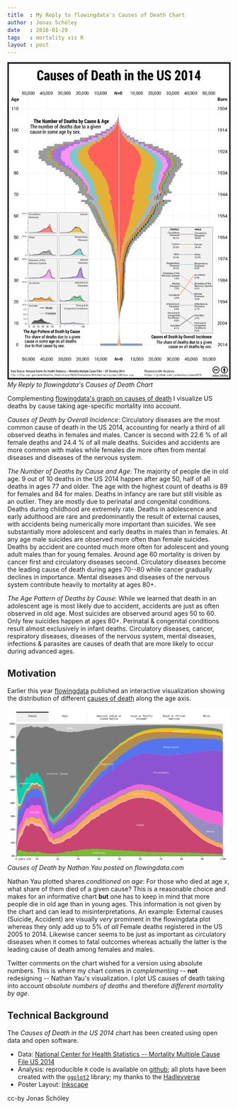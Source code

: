 ```yaml
---
title  : My Reply to flowingdata's Causes of Death Chart
author : Jonas Schöley
date   : 2016-01-29
tags   : mortality vis R
layout : post
---
```


![My Reply to flowingdata's Causes of Death Chart](/assets/2016-01-29-my_reply_to_flowingdata's_causes_of_death_chart/codus2014_150dpi.png)
*My Reply to flowingdata's Causes of Death Chart*

Complementing [flowingdata's graph on causes of death](http://flowingdata.com/2016/01/05/causes-of-death/) I visualize US deaths by cause taking age-specific mortality into account.

*Causes of Death by Overall Incidence*: Circulatory diseases are the most common cause of death in the US 2014, accounting for nearly a third of all observed deaths in females and males. Cancer is second with 22.6 % of all female deaths and 24.4 % of all male deaths. Suicides and accidents are more common with males while females die more often from mental diseases and diseases of the nervous system.

*The Number of Deaths by Cause and Age*: The majority of people die in old age. 9 out of 10 deaths in the US 2014 happen after age 50, half of all deaths in ages 77 and older. The age with the highest count of deaths is 89 for females and 84 for males. Deaths in infancy are rare but still visible as an outlier. They are mostly due to perinatal and congenital conditions. Deaths during childhood are extremely rate. Deaths in adolescence and early adulthood are rare and predominantly the result of external causes, with accidents being numerically more important than suicides. We see substantially more adolescent and early deaths in males than in females. At any age male suicides are observed more often than female suicides. Deaths by accident are counted much more often for adolescent and young adult males than for young females. Around age 60 mortality is driven by cancer first and circulatory diseases second. Circulatory diseases become the leading cause of death during ages 70--80 while cancer gradually declines in importance. Mental diseases and diseases of the nervous system contribute heavily to mortality at ages 80+.

*The Age Pattern of Deaths by Cause*: While we learned that death in an adolescent age is most likely due to accident, accidents are just as often observed in old age. Most suicides are observed around ages 50 to 60. Only few suicides happen at ages 80+. Perinatal & congenital conditions result almost exclusively in infant deaths. Circulatory diseases, cancer, respiratory diseases, diseases of the nervous system, mental diseases, infections & parasites are causes of death that are more likely to occur during advanced ages.

Motivation
----------

Earlier this year [flowingdata](http://flowingdata.com/) published an interactive visualization showing the distribution of different [causes of death](http://flowingdata.com/2016/01/05/causes-of-death/) along the age axis.

![Causes of Death by Nathan Yau posted on flowingdata.com](/assets/2016-01-29-my_reply_to_flowingdata's_causes_of_death_chart/flowingdata.png)
*Causes of Death by Nathan Yau posted on flowingdata.com*

Nathan Yau plotted shares *conditioned on age*: For those who died at age $x$, what share of them died of a given cause? This is a reasonable choice and makes for an informative chart **but** one has to keep in mind that more people die in old age than in young ages. This information is not given by the chart and can lead to misinterpretations. An example: External causes (Suicide, Accident) are visually *very* prominent in the flowingdata plot whereas they only add up to 5% of *all* Female deaths registered in the US 2005 to 2014. Likewise cancer seems to be just as important as circulatory diseases when it comes to fatal outcomes whereas actually the latter is the leading cause of death among females and males.

Twitter comments on the chart wished for a version using absolute numbers. This is where my chart comes in *complementing* -- **not** redesigning -- Nathan Yau's visualization. I plot US causes of death taking into account *absolute numbers of deaths* and therefore *different mortality by age*.

Technical Background
--------------------

The *Causes of Death in the US 2014* chart has been created using open data and open software.

- Data: [National Center for Health Statistics -- Mortality Multiple Cause File US 2014](ftp://ftp.cdc.gov/pub/Health_Statistics/NCHS/Datasets/DVS/mortality/mort2014us.zip)
- Analysis: reproducible `R` code is available on [github](foo); all plots have been created with the [`ggplot2`](http://docs.ggplot2.org/current/) library; my thanks to the [Hadleyverse](http://adolfoalvarez.cl/the-hitchhikers-guide-to-the-hadleyverse/)
- Poster Layout: [Inkscape](https://inkscape.org/en/)

cc-by Jonas Schöley